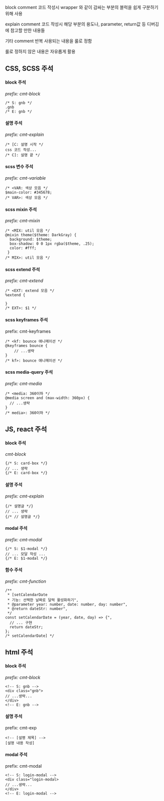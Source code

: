 block comment
코드 작성시 wrapper 와 같이 감싸는 부분의 블럭을 쉽게 구분하기 위해 사용

explain comment
코드 작성시 해당 부분의 용도나, parameter, return값 등 디버깅에 참고할 만한 내용들

기타 comment
반복 사용되는 내용을 룰로 정함

룰로 정하지 않은 내용은 자유롭게 활용

## CSS, SCSS 주석
#### block 주석
*prefix: cmt-block*
```
/* S: gnb */
.gnb
/* E: gnb */
```
#### 설명 주석
*prefix: cmt-explain*
```
/* [C: 설명 시작 */
css 코드 작성...
/* C]: 설명 끝 */
```
#### scss 변수 주석
*prefix: cmt-variable*
```
/* <VAR: 색상 모음 */
$main-color: #345678;
/* VAR>: 색상 모음 */
```

#### scss mixin 주석
*prefix: cmt-mixin*
```
/* <MIX: util 모음 */
@mixin theme($theme: DarkGray) {
  background: $theme;
  box-shadow: 0 0 1px rgba($theme, .25);
  color: #fff;
 }
/* MIX>: util 모음 */
```

#### scss extend 주석
*prefix: cmt-extend*
```
/* <EXT: extend 모음 */
%extend {

}
/* EXT>: $1 */
```

#### scss keyframes 주석
prefix: cmt-keyframes
```
/* <kf: bounce 애니메이션 */
@keyframes bounce {
	// ...생략
}
/* kf>: bounce 애니메이션 */
```

#### scss media-query 주석
*prefix: cmt-media*
```
/* <media: 360이하 */
@media screen and (max-width: 360px) {
  // ...생략
}
/* media>: 360이하 */
```

## JS, react 주석
#### block 주석
*cmt-block* 
```
{/* S: card-box */}
// ... 생략
{/* E: card-box */}
```

#### 설명 주석
*prefix: cmt-explain*  
```
{/* 설명글 */}
// ... 생략
{/* // 설명글 */}
```

#### modal 주석
*prefix: cmt-modal*
```
{/* S: $1-modal */}
// ... 모달 작성 ...
{/* E: $1-modal */}
```

#### 함수 주석
*prefix: cmt-function*
```
/**
 * [setCalendarDate
 * 기능: 선택한 날짜로 달력 활성화하기",
 * @parameter year: number, date: number, day: number",
 * @return dateStr: number",
 */
const setCalendarDate = (year, date, day) => {",
  // ... 구현
  return dateStr;
};
/* setCalendarDate] */
```

## html 주석
#### block 주석
*prefix: cmt-block*
```
<!-- S: gnb -->
<div class="gnb">
// ...생략...
</div>
<!-- E: gnb -->
```
#### 설명 주석
prefix: cmt-exp
```
<!-- [설명 제목] -->
[설명 내용 작성]
```
#### modal 주석
prefix: cmt-modal
```
<!-- S: login-modal -->
<div class="login-modal>
// ...생략...
</div>
<!-- E: login-modal -->
```
